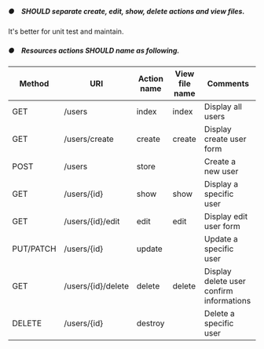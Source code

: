##### ●　SHOULD separate create, edit, show, delete actions and view files.

It's better for unit test and maintain.

##### ●　Resources actions SHOULD name as following.

Method | URI | Action name | View file name | Comments
------ | --- | ----------- | -------------- | --------
GET | /users | index | index | Display all users
GET | /users/create | create | create | Display create user form
POST | /users | store | | Create a new user
GET | /users/{id} | show | show | Display a specific user
GET | /users/{id}/edit | edit | edit | Display edit user form
PUT/PATCH | /users/{id} | update | | Update a specific user
GET | /users/{id}/delete | delete | delete | Display delete user confirm informations
DELETE | /users/{id} | destroy | | Delete a specific user
